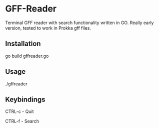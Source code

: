 # GFF-Reader
Terminal GFF reader with search functionality written in GO.
Really early version, tested to work in Prokka gff files. 

## Installation 
go build gffreader.go

## Usage
./gffreader <GFF file>

## Keybindings
CTRL-c - Quit

CTRL-f - Search 
